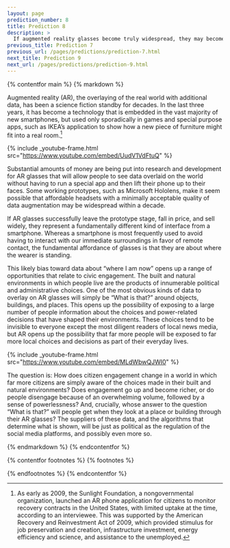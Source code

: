 ```yaml
---
layout: page
prediction_number: 8
title: Prediction 8
description: >
  If augmented reality glasses become truly widespread, they may become a driver of increased citizen awareness around local issues.
previous_title: Prediction 7
previous_url: /pages/predictions/prediction-7.html
next_title: Prediction 9
next_url: /pages/predictions/prediction-9.html
---
```


{% contentfor main %}
{% markdown %}

Augmented reality (AR), the overlaying of the real world with additional data, has been a science fiction standby for decades. In the last three years, it has become a technology that is embedded in the vast majority of new smartphones, but used only sporadically in games and special purpose apps, such as IKEA’s application to show how a new piece of furniture might fit into a real room.[^15]

{% include _youtube-frame.html src="https://www.youtube.com/embed/UudV1VdFtuQ" %}

Substantial amounts of money are being put into research and development for AR glasses that will allow people to see data overlaid on the world without having to run a special app and then lift their phone up to their faces. Some working prototypes, such as Microsoft Hololens, make it seem possible that affordable headsets with a minimally acceptable quality of data augmentation may be widespread within a decade.

If AR glasses successfully leave the prototype stage, fall in price, and sell widely, they represent a fundamentally different kind of interface from a smartphone. Whereas a smartphone is most frequently used to avoid having to interact with our immediate surroundings in favor of remote contact, the fundamental affordance of glasses is that they are about where the wearer is standing.

This likely bias toward data about “where I am now” opens up a range of opportunities that relate to civic engagement. The built and natural environments in which people live are the products of innumerable political and administrative choices. One of the most obvious kinds of data to overlay on AR glasses will simply be “What is that?” around objects, buildings, and places. This opens up the possibility of exposing to a large number of people information about the choices and power-related decisions that have shaped their environments. These choices tend to be invisible to everyone except the most diligent readers of local news media, but AR opens up the possibility that far more people will be exposed to far more local choices and decisions as part of their everyday lives.

{% include _youtube-frame.html src="https://www.youtube.com/embed/MLdWbwQJWI0" %}

The question is: How does citizen engagement change in a world in which far more citizens are simply aware of the choices made in their built and natural environments? Does engagement go up and become richer, or do people disengage because of an overwhelming volume, followed by a sense of powerlessness? And, crucially, whose answer to the question “What is that?” will people get when they look at a place or building through their AR glasses? The suppliers of these data, and the algorithms that determine what is shown, will be just as political as the regulation of the social media platforms, and possibly even more so.

{% endmarkdown %}
{% endcontentfor %}

{% contentfor footnotes %}
{% footnotes %}

[^15]: As early as 2009, the Sunlight Foundation, a nongovernmental organization, launched an AR phone application for citizens to monitor recovery contracts in the United States, with limited uptake at the time, according to an interviewee. This was supported by the American Recovery and Reinvestment Act of 2009, which provided stimulus for job preservation and creation, infrastructure investment, energy efficiency and science, and assistance to the unemployed.

{% endfootnotes %}
{% endcontentfor %}